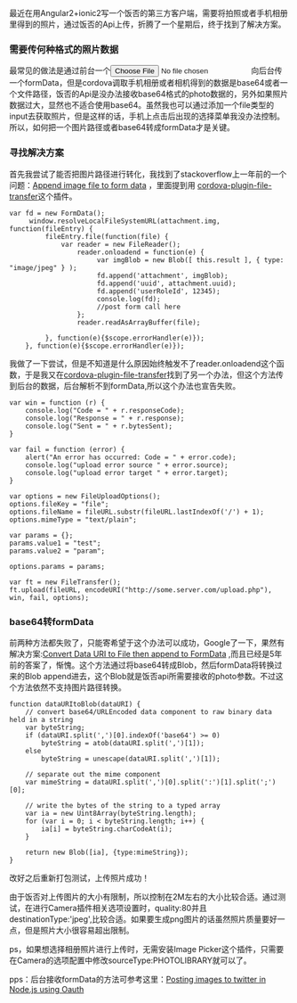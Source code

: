 最近在用Angular2+ionic2写一个饭否的第三方客户端，需要将拍照或者手机相册里得到的照片，通过饭否的Api上传，折腾了一个星期后，终于找到了解决方案。

### 需要传何种格式的照片数据

最常见的做法是通过前台一个<input type="file">向后台传一个formData，但是cordova调取手机相册或者相机得到的数据是base64或者一个文件路径，饭否的Api是没办法接收base64格式的photo数据的，另外如果照片数据过大，显然也不适合使用base64。虽然我也可以通过添加一个file类型的input去获取照片，但是这样的话，手机上点击后出现的选择菜单我没办法控制。所以，如何把一个图片路径或者base64转成formData才是关键。

### 寻找解决方案

首先我尝试了能否把图片路径进行转化，我找到了stackoverflow上一年前的一个问题：[Append image file to form data](http://stackoverflow.com/questions/28843883/append-image-file-to-form-data-cordova-angular) ，里面提到用 [cordova-plugin-file-transfer](https://github.com/apache/cordova-plugin-file-transfer)这个插件。

```
var fd = new FormData();
     window.resolveLocalFileSystemURL(attachment.img, function(fileEntry) {
         fileEntry.file(function(file) {
             var reader = new FileReader();
                 reader.onloadend = function(e) {
                      var imgBlob = new Blob([ this.result ], { type: "image/jpeg" } );
                      fd.append('attachment', imgBlob);
                      fd.append('uuid', attachment.uuid);
                      fd.append('userRoleId', 12345);
                      console.log(fd);
                      //post form call here
                 };
                 reader.readAsArrayBuffer(file);

         }, function(e){$scope.errorHandler(e)});
    }, function(e){$scope.errorHandler(e)});
```



我做了一下尝试，但是不知道是什么原因始终触发不了reader.onloadend这个函数，于是我又在[cordova-plugin-file-transfer](https://github.com/apache/cordova-plugin-file-transfer)找到了另一个办法，但这个方法传到后台的数据，后台解析不到formData,所以这个办法也宣告失败。

```
var win = function (r) {
    console.log("Code = " + r.responseCode);
    console.log("Response = " + r.response);
    console.log("Sent = " + r.bytesSent);
}

var fail = function (error) {
    alert("An error has occurred: Code = " + error.code);
    console.log("upload error source " + error.source);
    console.log("upload error target " + error.target);
}

var options = new FileUploadOptions();
options.fileKey = "file";
options.fileName = fileURL.substr(fileURL.lastIndexOf('/') + 1);
options.mimeType = "text/plain";

var params = {};
params.value1 = "test";
params.value2 = "param";

options.params = params;

var ft = new FileTransfer();
ft.upload(fileURL, encodeURI("http://some.server.com/upload.php"), win, fail, options);
```



### base64转formData

前两种方法都失败了，只能寄希望于这个办法可以成功，Google了一下，果然有解决方案:[Convert Data URI to File then append to FormData](http://stackoverflow.com/questions/4998908/convert-data-uri-to-file-then-append-to-formdata) ,而且已经是5年前的答案了，惭愧。这个方法通过将base64转成Blob，然后formData将转换过来的Blob append进去，这个Blob就是饭否api所需要接收的photo参数。不过这个方法依然不支持图片路径转换。

```
function dataURItoBlob(dataURI) {
    // convert base64/URLEncoded data component to raw binary data held in a string
    var byteString;
    if (dataURI.split(',')[0].indexOf('base64') >= 0)
        byteString = atob(dataURI.split(',')[1]);
    else
        byteString = unescape(dataURI.split(',')[1]);

    // separate out the mime component
    var mimeString = dataURI.split(',')[0].split(':')[1].split(';')[0];

    // write the bytes of the string to a typed array
    var ia = new Uint8Array(byteString.length);
    for (var i = 0; i < byteString.length; i++) {
        ia[i] = byteString.charCodeAt(i);
    }

    return new Blob([ia], {type:mimeString});
}
```

改好之后重新打包测试，上传照片成功！

由于饭否对上传图片的大小有限制，所以控制在2M左右的大小比较合适。通过测试，在进行Camera插件相关选项设置时，quality:80并且destinationType:'jpeg',比较合适。如果要生成png图片的话虽然照片质量要好一点，但是照片大小很容易超出限制。

ps，如果想选择相册照片进行上传时，无需安装Image Picker这个插件，只需要在Camera的选项配置中修改sourceType:PHOTOLIBRARY就可以了。

pps：后台接收formData的方法可参考这里：[Posting images to twitter in Node.js using Oauth](http://stackoverflow.com/questions/12921371/posting-images-to-twitter-in-node-js-using-oauth) 

